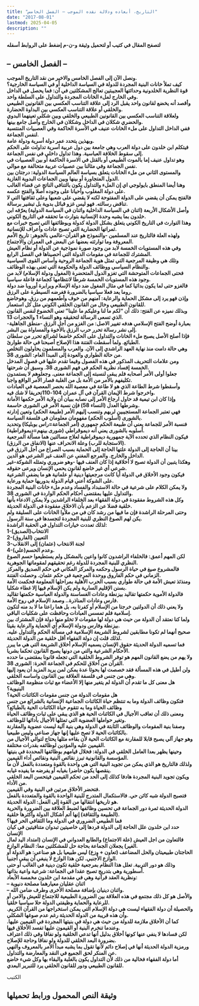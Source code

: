 ```yaml
---
title: "التاريخ، أبعاده ودلالة نقده الموجب – الفصل الخامس"
date: "2017-08-01"
lastmod: 2025-04-05
description: ""
---
```

**لتصفح المقال في كتيب أو لتحميل وثيقة و-ن-م إضغط على الروابط أسفله**

## **– الفصل الخامس –**

**ونصل الآن إلى الفصل الخامس والاخير من نقد التاريخ الموجب.  
كيف تملأ خانات البنية المجردة للدولة في السياسة الداخلية أو في السياسة الخارجية؟  
قوة النظرية الخلدونية وحداثتها العجيبتين تعالج المشكلتين في آن: فما يحصل في الداخل وفي الخارج لملء الخانات المجردة والتداول على السلطة واحد.  
وأقصد أنه يخضع لقانون واحد يقبل الرد إلى علاقة التناسب العكسي بين القانونين الطبيعي والخلقي أو علاقة التناسب العكسي بين البداوة الحضارة.  
ولعلاقة التناسب العكسي بين القانونين الطبيعي والخلقي وبين شكلي تعينهما البدوي والحضري شكلان في الداخل وشكلان في الخارج وأصل جامع بينها.  
ففي الداخل التداول على ملء الخانات عنيف في الأسرة الحاكمة وفي العصبيات المنتسبة لنفس الجماعة.  
وبهذين يتحدد عمر دولة أسرية ودولة عامة.  
فيتكلم ابن خلدون على دولة العرب وهي جامعة بين دول عربية أسرية تداولت على الحكم إلى سقوط الخلافة العباسية. وهذا تداول داخلي في نفس الجماعة.  
وهو تداول عنيف إما بالموت الطبيعي أو بالقتل في الاسرة الحاكمة أو بين العصبيات في نفس الجماعة وفي مثالنا بين عصبيات عربية متحالفة مع موالي.  
والمستوى الثاني من ملء الخانات يتعلق بسياسة العالم السياسة الدولية: درجتان بين الدول المتجاورة أو بينها وبين الجماعات البدوية الغازية.  
وهنا أيضا المنطق بايولوجي اي إن الملء والتداول يكون بالتنافي الناتج عن قضاء الغالب على دولة المغلوب وأحيانا على وجوده أصلا والفتح عكسه.  
فالفتح يمكن أن يقضي على الدولة المفتوحة لكنه لا يقضي على شعبها وعلى ثقافتها التي لا تناقض رسالته. فهو ليس غزو قبائل بدوية بل تبشير برسالة.  
وأصل الأشكال الأربعة (اثنان في السياسة الداخلية واثنان في السياسة الدولية) يعرّفه ابن خلدون بما يشبه وحدة الإنسانية بتوارث ما تحققه في التاريخ الكوني.  
وهذا التوارث في التاريخ الكوني يتعلق بشكل الدولة كدولة وبوظائفها التي تصبح خبرات مع ثمراتها الحضارية التي تصبح عادات وأعراف للإنسانية.  
ولهذه العلة فالتاريخ عند المسلمين -والنموذج هو القرآن-عالمي بالجوهر: تاريخ الأمم المعروفة وما توارثته بعضها عن البعض في العمران والاجتماع.  
وفي هذه المستويات الخمسة لابد من وجود صورة نموذجية عن الدولة أو نظام العيش المشترك للجماعة في مقومات الدولة التي أحصيناها في الفصل الرابع.  
وتلك هي وظيفة المرجعية التي تمثل هوية الجماعة الروحية وأساس القوى السياسية والنظام السياسي ووظائف الدولة والحكومة التي تعنى بهذه الوظائف.  
فحتى الجماعات المتوحشة التي تغزو الدول المتحضرة (المغول ودولة الإسلام) لابد من وجود هذه المستويات الخمسة شرطا لانتظامها كجماعة فاعلة سياسيا.  
فالغزو حتى لما يكون بدائيا كما في مثال المغول ضد دولة الإسلام وبرابرة أوروبا ضد دولة روما يعد فعلا سياسيا بالضرورة فغرضه السيطرة على الرزق.  
وإذن فهو يرد إلى مشكل الحماية والرعاية: آمنهم من خوف وأطعمهم من رزق. وهوخاضع للقانون الطبيعي وخال من القانون الخلقي الكوني مثل كل استعمار.  
وبذلك نميزه عن الفتح: ذلك أن “لكم ما لنا وعليكم ما علينا” تعني الخضوع لنفس القانون الذي تسعى الرسالة لتحقيقه وهو النساء 1 والحجرات 13.  
بعبارة أوضح الفتح الإسلامي هدفه تغيير الاصل: من الغزو من أجل الرزق -منطق الجاهلية-إلى نشر رسالة تحرر حرب الرزق بالأخوة والمساواة بين البشر.  
فإذا أصلح الأصل يصبح ملء الخانات والتداول على الحكم خاضعا لشرائع تحرر من سلطان الطبائع. ولما أسقطت الفتنة هذا الإصلاح أصبحنا في حالة طوارئ.  
وهي حالة دامت منذ نهاية العهد الراشدي إلى الآن. والعرب والمسلمون يحاولون التخلص من حالة الطواري والعودة إلى المبدأ العام: الشورى 38.  
ومن علامات التحريف المذكور في هذه الفصول وفيما تقدم عليها في فصول المدخل الخمسة إفساد نظرية الحكم في فهم الشورى 38. وسبق أن شرحتها.  
جعلوا أولى الأمر أصحابه فلم يبقى لنسبته إلى الجماعة معنى. وجعلوهم لا يستمدون تكليفهم بالأمر من الأمة بل من الغلبة فصار الأمر الواقع واجبا.  
وأسقطوا شرط الطاعة الذي هو لا طاعة في معصية الله بحصر المعصية في العبادات واخرجوا شرط الإيمان القرآن في آل عمران 104-110تحريفا لا شك فيه.  
وإذا كان ابن تيمية قد حاول ارجاع الأمر إلى نصابه ببيان أن ولاية الأمر حكمها الأمانة وشرطها العدل (النساء 58) فإن نسبة الأمر في الشورى حاسمة.  
فهي تعتبر الجماعة المستجيبين لربهم وتنسب إليهم الأمر (طبيعة الحكم) وتعين إدارته بالشورى (أسلوب الحكم) مفهومان معلومان في فلسفة السياسة.  
فنسبة الأمر للجماعة يعني أن طبيعة الحكم جمهوري (أمر الجماعة=راس بوبليكا) وتحديد أسلوبه بالشورى يعني أنه ديموقراطي (شورى بينهم=ديموقراطية).  
فيكون النظام الذي تحدده الآية جمهورية ديموقراطية لعلاج مسالتين هما مسألة المرجعية (الاستجابة للرب) وعلة الانحراف عنها (الانفاق من الرزق).  
بينا أن الحاجة إلى الدولة علتها الحاجة إلى الحماية بسبب الصراع من أجل الرزق في الداخل والخارج. والمرجع المغني عن العنف غير الشرعي هو الدين.  
وهكذا يتبين أن الدولة تصبح لا أخلاقية إذا كان العنف فيها -وهو ضروري وتمثله الشوكة-غير شرعي أي غير خاضع لقانون يحمي الإنسان ويرعى حقوقه.  
فيكون وجود الأخلاق في الدولة أيا كانت مرجعيتها دينية أو علمانية هو ما يضفي الشرعية على الشوكة أعني قيام الدولة بدوريها حماية ورعاية.  
ولا يمكن الكلام على شرعية في حالة الاستبداد والفساد وعدم ملء خانات البنية المجردة والتداول عليها بمقتضى أحكام الحكم الواردة في الشورى 38.  
وكل هذه الشروط مفقودة في دولة الفقهاء بعد الخلفاء الراشدين ولا يمكن الادعاء بأنها خلقية فضلا عن الزعم بأن الاخلاق مفقودة في الدولة الحديثة.  
وحتى المرحلة الراشدة فإن ما فيها من رشد كان في من ملأوا الخانات على السليقة ولم يكن لهم الصوغ النظري للبنية المجردة لتجسدها في سنة الرسول.  
لذلك تعددت خيارات التداول في الحقبة الراشدة:  
1-الانتخاب(الصديق)  
2-التعيين (الفاروق)  
3-لجنة الانتخاب (عثمان) إلى الانقلاب  
4-وعدم الحسم(علي).  
لكن المهم أعمق: فالخلفاء الراشدون كانوا واعين بالمشكل ولم يستطيعوا حسم الصوغ النظري للبنية المجردة للدولة رغم تحقيقهم لمقوماتها الجوهرية.  
فالمشروع صيغ في حياة الرسول وحكمه والمركز المكاني في حكم الصديق والمركز الزماني في حكم الفاروق ووحدة المرجعية في حكم عثمان. وحصلت الفتنة.  
ومنذئذ تعيش الأمة في حالة طواري بسبب الحرب الأهلية بمراحلها المعلومة فحكمت الأمة بسنن الإقليم السارية ولم يكن الإسلام فيها إلا غطاء شكليا.  
فالدولة الأموية حكمتها تقاليد بيزنطة وعادات الغساسنة والدولة العباسية حكمتها تقاليد فارس وعادات المناذرة.. وصمد الإسلام في روح الأمة.  
ولا يعني ذلك أن الدولتين خرجتا من الإسلام أو كفرتا به، بل هما راعتا ما لا بد منه لتكون إسلامية فلم تمسس العبادات وحافظت على شكليات الباقي.  
ولما كنا نعتقد أن الدولة من حيث هي دولة لها مقومات لا تخلو منها دولة فإن المشترك بين بيزنطة وفارس ودولة الإسلام أي الحماية والرعاية بقيتا.  
صحيح أنهما لم تكونا مطابقين لشروط الشريعة الإسلامية في مسألة الحكم والتداول عليه. لذلك قلت إن دولة الفقهاء أقل خلقية من الدولة الحديثة.  
فما تسميه الدولة الحديثة حقوق الإنسان يسميه الإسلام أخلاق الشريعة التي هي ما يبرر الأحكام الشرعية والتي من دونها يصبح القانون تحكما بشريا.  
ولا يهم من يضع القانون المهم هو توفر الشروط الخلقية التي تجعله قانونا بمقتضى ما حدده القرآن من أخلاق للحكم في الجماعة الحرة: الشورى 38.  
ولن أطيل في هذه المسألة فقد خصصت لها بحوثا عدة يمكن لمن يريد المزيد أن يعود إليها وهي من جنس في فلسفة العلاقة بين القانون واساسه الخلقي.  
هل معنى كل ما تقدم أن الدولة لم يتغير منها إلا الأعضاء مع ثبات منظومة الوظائف البنيوية؟  
هل مقومات الدولة من جنس مقومات الكائنات الحية؟  
فتكون وظائف الدولة وما به تنتظم حياة الكائنات الجماعية الإنسانية بالشرائع من جنس وظائف الحياة وما به تتقوم حياة الكائنات الحية بالطبائع؟  
ومعنى ذلك أن تعاقب الأجيال في الكائنات الحية هو الذي يبقي على ثبات وظائف الحياة وتغير حواملها العضوية التي تمثلها الأجيال بأدائها للوظائف.  
وصفنا بنية المقومات والوظائف الثابتة في الدولة وهي بنية آلية ليست عضوية والمقارنة بالكائنات الحية لا تصح عليها إنها جهاز صناعي وليس طبيعيا.  
وهو جهاز آلي يصبح قابلا للمقارنة مع الكائنات الحية لأن بقاءه مثلها يحتاج لتوالي الأجيال من القيمين عليه والمؤدين لوظائفه بقدرات مختلفة.  
وحينها يظهر بعدا العامل الخلقي في الدولة: فخلال قيامهم بوظائفها المحددة في بنيتها المؤسسة والقانونية تبرز نقائص البنية ونقائص أداء القيمين.  
ولذلك فالتاريخ هو الذي يمكن من تجويد البنية التي هي واحدة بالقوة ومتعددة بالفعل لأن ما ينقصها يكون حاضرا بغيابه أو يفرضه ما يفيده غيابه.  
ويكون تجويد البنية المجردة هادفا كذلك إلى الحد من تحكم القيمين فيتحسن البعد الخلقي من الأداء.  
فتحضر الأخلاق مرتين في البنية وفي القيمين.  
فتصبح الدولة شبه كائن حي. فالاستكمال المتدرج للبنية الواحدة بالقوة والمتعددة بالفعل هو تاريخها انتقالها من القوة إلى الفعل: الدولة الحديثة.  
الدولة الحديثة ثمرة دور الجماعة في تحسين وظائفها لضبط العلاقة بين الضرورة والحرية (الطبيعة والثقافة) إنها أتم أشكال الدولة وأكثرها خلقية.  
فما الطبيعي الضروري في الدولة وما الثقافي الحر فيها؟  
حدد ابن خلدون علل الحاجة إلى الدولة فردها إلى خاصيتين تبدوان متنافيتين في كيان الإنسان  
فالتعاون من اجل العيش (علة الاجتماع) والطابع العدواني في الإنسان (امتداد اليد لمال الغير) يجعلان الجماعة بحاجة حل للمشكلتين معا: النظام الوازع.  
الحاجتان طبيعيتان والحل المضاعف (تعاون + وزع) ليس طبيعيا بل هو صناعي: هو الدولة أو الوازع الأجنبي. لكن هذا الوازع لا ينبغي أن يبقى أجنبيا.  
وذلك هو دور التربية. تعلل هذا النظام بمرجعية خلقية تكون دينية في الغالب أو حتى أسطورية وهي بتدريج تصبح عقدا في الجماعة: شرعية واعية بذاتها.  
ونظرية العقد قرآنية وهي في مقدمة ابن خلدون مخمسة الأبعاد:  
– اثنان عقليان معيارهما مصلحة دنيوية  
– واثنان دينيان بإضافة مصلحة الأخرى وطرف ضامن الله.  
والأصل هو كل ذلك مجتمع في هذه العلاقة بين الضرورة الطبيعية للاجتماع للعيش والامن أو للرعاية والحماية وظيفتي الدولة حلا سياسيا خلقيا.  
والحصيلة أن دولة الفقهاء ليست هي دولة الإسلام التي يمكن استخراجها من القرآن الكريم. وأن هذه قريبة من الدولة الحديثة رغم عدم صوغها الشكلي.  
كما أن الأخلاق ملازمة للدولة من حيث هي دولة في بنيتها المجردة في القيمين عليها. وعندما تنخرم البنية أو القيمون عليها تفسد الأخلاق فيها.  
لكن فسادها لا ينفي عنها كونها أخلاق بدليل أنها تدعي الخلقية ولو نفاقا وفي ذلك اعتراف بضرورة البعد الخلقي للدولة ولو نفاقا وحاجة للإصلاح.  
ورمزية الدولة الحديثة أنها في إصلاح دائم لأنها تقول بما يشبه مبدأ الأمر بالمعروف والنهي عن المنكر لحق الجميع في النقد والمعارضة والتداول.  
أما دولة الفقهاء فخالية من ذلك لأن التداول يكون بالغلبة والبقاء بها وكل شيء خاضع للقانون الطبيعي ودور للقانون الخلقي يرد للتبرير البعدي.**

الكتيب

## وثيقة النص المحمول ورابط تحميلها

###
